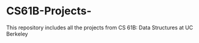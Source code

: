 # CS61B-Projects-
This repository includes all the projects from CS 61B: Data Structures at UC Berkeley

